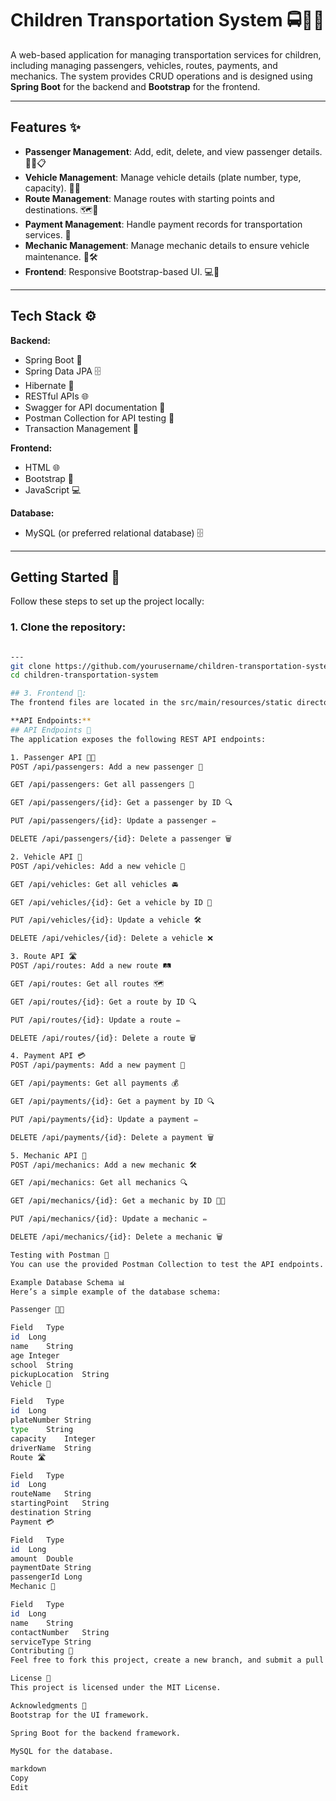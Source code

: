 # Children Transportation System 🚍👦👧

A web-based application for managing transportation services for children, including managing passengers, vehicles, routes, payments, and mechanics. The system provides CRUD operations and is designed using **Spring Boot** for the backend and **Bootstrap** for the frontend.

---

## Features ✨

- **Passenger Management**: Add, edit, delete, and view passenger details. 🧑‍🦱📋
- **Vehicle Management**: Manage vehicle details (plate number, type, capacity). 🚗💨
- **Route Management**: Manage routes with starting points and destinations. 🗺️🚏
- **Payment Management**: Handle payment records for transportation services. 💸
- **Mechanic Management**: Manage mechanic details to ensure vehicle maintenance. 🔧🛠️
- **Frontend**: Responsive Bootstrap-based UI. 💻📱

---

## Tech Stack ⚙️

**Backend:**
- Spring Boot 🚀
- Spring Data JPA 🗄️
- Hibernate 🔄
- RESTful APIs 🌐
- Swagger for API documentation 📑
- Postman Collection for API testing 🧪
- Transaction Management 💼

**Frontend:**
- HTML 🌐
- Bootstrap 💅
- JavaScript 💻

**Database:**
- MySQL (or preferred relational database) 🗄️

---

## Getting Started 🚀

Follow these steps to set up the project locally:

### 1. Clone the repository:

```bash

---
git clone https://github.com/yourusername/children-transportation-system.git
cd children-transportation-system

## 3. Frontend 🌟:
The frontend files are located in the src/main/resources/static directory. You can open the HTML files directly in your browser or deploy them using a web server. 🌍

**API Endpoints:**
## API Endpoints 📡
The application exposes the following REST API endpoints:

1. Passenger API 🧑‍🦱
POST /api/passengers: Add a new passenger 📝

GET /api/passengers: Get all passengers 👥

GET /api/passengers/{id}: Get a passenger by ID 🔍

PUT /api/passengers/{id}: Update a passenger ✏️

DELETE /api/passengers/{id}: Delete a passenger 🗑️

2. Vehicle API 🚗
POST /api/vehicles: Add a new vehicle 🚙

GET /api/vehicles: Get all vehicles 🚘

GET /api/vehicles/{id}: Get a vehicle by ID 🔎

PUT /api/vehicles/{id}: Update a vehicle 🛠️

DELETE /api/vehicles/{id}: Delete a vehicle ❌

3. Route API 🛣️
POST /api/routes: Add a new route 🛤️

GET /api/routes: Get all routes 🗺️

GET /api/routes/{id}: Get a route by ID 🔍

PUT /api/routes/{id}: Update a route ✏️

DELETE /api/routes/{id}: Delete a route 🗑️

4. Payment API 💳
POST /api/payments: Add a new payment 💸

GET /api/payments: Get all payments 💰

GET /api/payments/{id}: Get a payment by ID 🔍

PUT /api/payments/{id}: Update a payment ✏️

DELETE /api/payments/{id}: Delete a payment 🗑️

5. Mechanic API 🔧
POST /api/mechanics: Add a new mechanic 🛠️

GET /api/mechanics: Get all mechanics 🔍

GET /api/mechanics/{id}: Get a mechanic by ID 👨‍🔧

PUT /api/mechanics/{id}: Update a mechanic ✏️

DELETE /api/mechanics/{id}: Delete a mechanic 🗑️

Testing with Postman 🧪
You can use the provided Postman Collection to test the API endpoints. Import the collection into Postman and run the requests to interact with the system. 🚀

Example Database Schema 📊
Here’s a simple example of the database schema:

Passenger 🧑‍🦱

Field	Type
id	Long
name	String
age	Integer
school	String
pickupLocation	String
Vehicle 🚗

Field	Type
id	Long
plateNumber	String
type	String
capacity	Integer
driverName	String
Route 🛣️

Field	Type
id	Long
routeName	String
startingPoint	String
destination	String
Payment 💳

Field	Type
id	Long
amount	Double
paymentDate	String
passengerId	Long
Mechanic 🔧

Field	Type
id	Long
name	String
contactNumber	String
serviceType	String
Contributing 🤝
Feel free to fork this project, create a new branch, and submit a pull request. Contributions are welcome! 🌟

License 📜
This project is licensed under the MIT License.

Acknowledgments 🙏
Bootstrap for the UI framework.

Spring Boot for the backend framework.

MySQL for the database.

markdown
Copy
Edit

